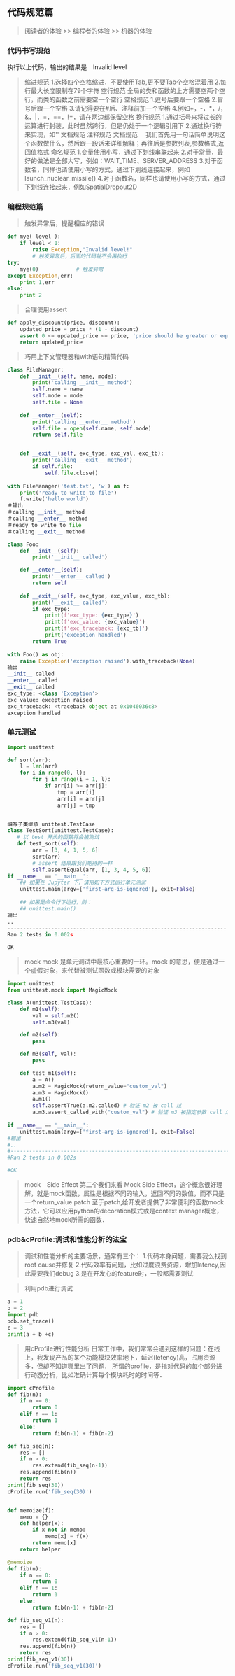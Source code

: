 ## 代码规范篇

> 阅读者的体验 >> 编程者的体验 >> 机器的体验
### 代码书写规范
执行以上代码，输出的结果是　Invalid level
> 缩进规范
1.选择四个空格缩进，不要使用Tab,更不要Tab个空格混着用
2.每行最大长度限制在79个字符
> 空行规范
全局的类和函数的上方需要空两个空行，而类的函数之前需要空一个空行
> 空格规范
1.逗号后要跟一个空格
2.冒号后跟一个空格
3.请记得要在#后、注释前加一个空格
4.例如+，-，*，/，&，|，=，==，!=，请在两边都保留空格
> 换行规范
1.通过括号来将过长的运算进行封装，此时虽然跨行，但是仍处于一个逻辑引用下
2.通过换行符来实现，如'\'
> 文档规范
> 注释规范
> 文档规范
　我们首先用一句话简单说明这个函数做什么，然后跟一段话来详细解释；再往后是参数列表,参数格式,返回值格式
> 命名规范
1.变量使用小写，通过下划线串联起来
2.对于常量，最好的做法是全部大写，例如：WAIT_TIME、SERVER_ADDRESS
3.对于函数名，同样也请使用小写的方式，通过下划线连接起来，例如launch_nuclear_missile()
4.对于函数名，同样也请使用小写的方式，通过下划线连接起来，例如SpatialDropout2D
### 编程规范篇
> 触发异常后，提醒相应的错误
```python
def mye( level ):
    if level < 1:
        raise Exception,"Invalid level!"
        # 触发异常后，后面的代码就不会再执行
try:
    mye(0)            # 触发异常
except Exception,err:
    print 1,err
else:
    print 2
```
> 合理使用assert
```python
def apply_discount(price, discount):
    updated_price = price * (1 - discount)
    assert 0 <= updated_price <= price, 'price should be greater or equal to 0 and less or equal to original price'
    return updated_price
```
> 巧用上下文管理器和with语句精简代码
```python
class FileManager:
    def __init__(self, name, mode):
        print('calling __init__ method')
        self.name = name
        self.mode = mode 
        self.file = None
        
    def __enter__(self):
        print('calling __enter__ method')
        self.file = open(self.name, self.mode)
        return self.file


    def __exit__(self, exc_type, exc_val, exc_tb):
        print('calling __exit__ method')
        if self.file:
            self.file.close()
            
with FileManager('test.txt', 'w') as f:
    print('ready to write to file')
    f.write('hello world')   
＃输出
＃calling __init__ method
＃calling __enter__ method
＃ready to write to file
＃calling __exit__ method

class Foo:
    def __init__(self):
        print('__init__ called')        

    def __enter__(self):
        print('__enter__ called')
        return self
    
    def __exit__(self, exc_type, exc_value, exc_tb):
        print('__exit__ called')
        if exc_type:
            print(f'exc_type: {exc_type}')
            print(f'exc_value: {exc_value}')
            print(f'exc_traceback: {exc_tb}')
            print('exception handled')
        return True
    
with Foo() as obj:
    raise Exception('exception raised').with_traceback(None)
输出
__init__ called
__enter__ called
__exit__ called
exc_type: <class 'Exception'>
exc_value: exception raised
exc_traceback: <traceback object at 0x1046036c8>
exception handled

```
### 单元测试

```python
import unittest

def sort(arr):
    l = len(arr)
    for i in range(0, l):
        for j in range(i + 1, l):
            if arr[i] >= arr[j]:
                tmp = arr[i]
                arr[i] = arr[j]
                arr[j] = tmp


编写子类继承 unittest.TestCase
class TestSort(unittest.TestCase):
   # 以 test 开头的函数将会被测试
   def test_sort(self):
        arr = [3, 4, 1, 5, 6]
        sort(arr)
        # assert 结果跟我们期待的一样
        self.assertEqual(arr, [1, 3, 4, 5, 6])
if __name__ == '__main__':
    ## 如果在 Jupyter 下，请用如下方式运行单元测试
    unittest.main(argv=['first-arg-is-ignored'], exit=False)
    
    ## 如果是命令行下运行，则：
    ## unittest.main()  
输出
..
----------------------------------------------------------------------
Ran 2 tests in 0.002s

OK
```
> mock
mock 是单元测试中最核心重要的一环。mock 的意思，便是通过一个虚假对象，来代替被测试函数或模块需要的对象
```python
import unittest
from unittest.mock import MagicMock

class A(unittest.TestCase):
    def m1(self):
        val = self.m2()
        self.m3(val)

    def m2(self):
        pass

    def m3(self, val):
        pass

    def test_m1(self):
        a = A()
        a.m2 = MagicMock(return_value="custom_val")
        a.m3 = MagicMock()
        a.m1()
        self.assertTrue(a.m2.called) # 验证 m2 被 call 过
        a.m3.assert_called_with("custom_val") # 验证 m3 被指定参数 call 过
        
if __name__ == '__main__':
    unittest.main(argv=['first-arg-is-ignored'], exit=False)
#输出
#..
#----------------------------------------------------------------------
#Ran 2 tests in 0.002s

#OK

```
> mock　Side Effect
第二个我们来看 Mock Side Effect，这个概念很好理解，就是mock函数，属性是根据不同的输入，返回不同的数值，而不只是一个return_value
> patch
至于patch,给开发者提供了非常便利的函数mock方法，它可以应用python的decoration模式或是context manager概念，快速自然地mock所需的函数．

### pdb&cProfile:调试和性能分析的法宝
> 调试和性能分析的主要场景，通常有三个：
1.代码本身问题，需要我么找到root cause并修复
2.代码效率有问题，比如过度浪费资源，增加latency,因此需要我们debug
3.是在开发心的feature时，一般都需要测试

> 利用pdb进行调试
```python
a = 1
b = 2
import pdb
pdb.set_trace()
c = 3
print(a + b +c)
```

> 用cProfile进行性能分析
日常工作中，我们常常会遇到这样的问题：在线上，我发现产品的某个功能模块效率地下，延迟(letency)高，占用资源多，但却不知道哪里出了问题．
所谓的profile，是指对代码的每个部分进行动态分析，比如准确计算每个模块耗时的时间等．
```python
import cProfile
def fib(n):
    if n == 0:
        return 0
    elif n == 1:
        return 1
    else:
        return fib(n-1) + fib(n-2)

def fib_seq(n):
    res = []
    if n > 0:
        res.extend(fib_seq(n-1))
    res.append(fib(n))
    return res
print(fib_seq(30))
cProfile.run('fib_seq(30)')


def memoize(f):
    memo = {}
    def helper(x):
        if x not in memo:
            memo[x] = f(x)
        return memo[x]
    return helper

@memoize
def fib(n):
    if n == 0:
        return 0
    elif n == 1:
        return 1
    else:
        return fib(n-1) + fib(n-2)

def fib_seq_v1(n):
    res = []
    if n > 0:
        res.extend(fib_seq_v1(n-1))
    res.append(fib(n))
    return res
print(fib_seq_v1(30))
cProfile.run('fib_seq_v1(30)')
```




